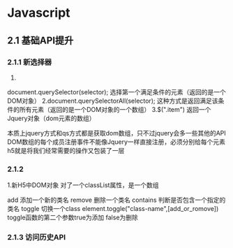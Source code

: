 # Javascript
## 2.1 基础API提升
### 2.1.1 新选择器
1.
document.querySelector(selector);
选择第一个满足条件的元素（返回的是一个DOM对象）
2.document.querySelectorAll(selector);
这种方式是返回满足该条件的所有元素（返回的是一个DOM对象的一个数组）
3.$(".item")
返回一个Jquery对象（dom元素的数组）

本质上jquery方式和qs方式都是获取dom数组，只不过jquery会多一些其他的API
DOM数组的每个成员注册事件不能像Jquery一样直接注册，必须分别给每个元素
h5就是将我们经常需要的操作又包装了一层

### 2.1.2
1.新H5中DOM对象 对了一个classList属性，是一个数组


add 添加一个新的类名
remove 删除一个类名
contains 判断是否包含一个指定的类名
toggle 切换一个class    element.toggle("class-name",[add_or_romove])
toggle函数的第二个参数true为添加  false为删除


### 2.1.3 访问历史API



